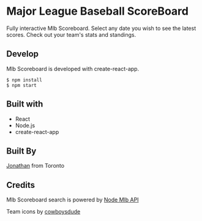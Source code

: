 # Major League Baseball ScoreBoard 


Fully interactive Mlb Scoreboard. Select any date you wish to see the latest scores. Check out your team's stats and standings.


## Develop
Mlb Scoreboard is developed with create-react-app.
```
$ npm install
$ npm start
```
## Built with
* React
* Node.js
* create-react-app

## Built By
[Jonathan](https://github.com/jon825) from Toronto


## Credits
Mlb Scoreboard search is powered by [Node Mlb API](https://www.npmjs.com/package/node-mlb-api)

Team icons by [cowboysdude](https://github.com/cowboysdude/MMM-MLB)
